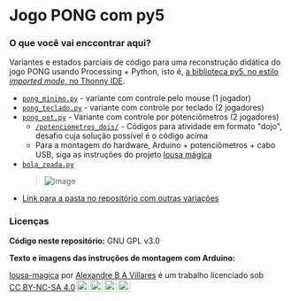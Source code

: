 # Jogo PONG com py5

### O que você vai enccontrar aqui?

Variantes e estados parciais de código para uma reconstrução didática do jogo PONG usando Processing + Python, isto é, [a biblioteca py5, no estilo *imported mode*, no Thonny IDE](https://abav.lugaralgum.com/como-instalar-py5/).

* [`pong_minimo.py`](pong_minimo/pong_minimo.py) - variante com controle pelo mouse (1 jogador)
* [`pong_teclado.py`](pong_teclado/pong_teclado.py) - variante com controle por teclado (2 jogadores)
* [`pong_pot.py`](pong_pot/pong_pot.py) - Variante com controle por potenciômetros (2 jogadores) 
  * [`/potenciometros_dois/`](https://github.com/villares/material-aulas/tree/main/Processing-Python-py5/pong/potenciometros_dois) - Códigos para atividade em formato "dojo", desafio cuja solução possível é o código acima
  * Para a montagem do hardware, Arduino + potenciômetros + cabo USB, siga as instruções do projeto [lousa mágica](https://abav.lugaralgum.com/lousa-magica/)
* [`bola_zoada.py`](bola_zoada/bola_zoada.py)
  > ![image](https://user-images.githubusercontent.com/3694604/191363342-b3a826a8-1587-4238-872a-fb836e26a508.png)
* [Link para a pasta no repositório com outras variações](./)

### Licenças

**Código neste repositório:** GNU GPL v3.0

**Texto e imagens das instruções de montagem com Arduino:**

<p xmlns:cc="http://creativecommons.org/ns#" xmlns:dct="http://purl.org/dc/terms/"><a property="dct:title" rel="cc:attributionURL" href="https://github.com/villares/lousa-magica/">lousa-magica</a> por <a rel="cc:attributionURL dct:creator" property="cc:attributionName" href="https://abav.lugaralgum.com">Alexandre B A Villares</a> é um trabalho licenciado sob <a href="http://creativecommons.org/licenses/by-nc-sa/4.0/?ref=chooser-v1" target="_blank" rel="license noopener noreferrer" style="display:inline-block;">CC BY-NC-SA 4.0<img style="height:22px!important;margin-left:3px;vertical-align:text-bottom;" src="https://mirrors.creativecommons.org/presskit/icons/cc.svg?ref=chooser-v1" /><img style="height:22px!important;margin-left:3px;vertical-align:text-bottom;" src="https://mirrors.creativecommons.org/presskit/icons/by.svg?ref=chooser-v1" /><img style="height:22px!important;margin-left:3px;vertical-align:text-bottom;" src="https://mirrors.creativecommons.org/presskit/icons/nc.svg?ref=chooser-v1" /><img style="height:22px!important;margin-left:3px;vertical-align:text-bottom;" src="https://mirrors.creativecommons.org/presskit/icons/sa.svg?ref=chooser-v1" /></a></p>


